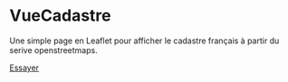 # VueCadastre
Une simple page en Leaflet pour afficher le cadastre français à partir du serive openstreetmaps.

[Essayer](http://htmlpreview.github.com/?https://github.com/manuamador/VueCadastre/blob/master/VueCadastre.html)
